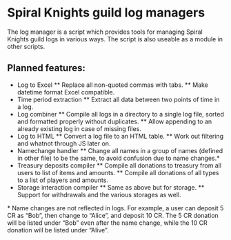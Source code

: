 # Spiral Knights guild log managers
The log manager is a script which provides tools for managing Spiral Knights guild logs in various ways. The script is also useable as a module in other scripts.

## Planned features:
* Log to Excel
** Replace all non-quoted commas with tabs.
** Make datetime format Excel compatible.
* Time period extraction
** Extract all data between two points of time in a log.
* Log combiner
** Compile all logs in a directory to a single log file, sorted and formatted properly without duplicates.
** Allow appending to an already existing log in case of missing files.
* Log to HTML
** Convert a log file to an HTML table.
** Work out filtering and whatnot through JS later on.
* Namechange handler
** Change all  names in a group of names (defined in other file) to be the same, to avoid confusion due to name changes.\*
* Treasury deposits compiler
** Compile all donations to treasury from all users to list of items and amounts.
** Compile all donations of all types to a list of players and amounts.
* Storage interaction compiler
** Same as above but for storage.
** Support for withdrawals and the various storages as well.

\* Name changes are not reflected in logs. For example, a user can deposit 5 CR as “Bob”, then change to “Alice”, and deposit 10 CR. The 5 CR donation will be listed under “Bob” even after the name change, while the 10 CR donation will be listed under “Alive”.